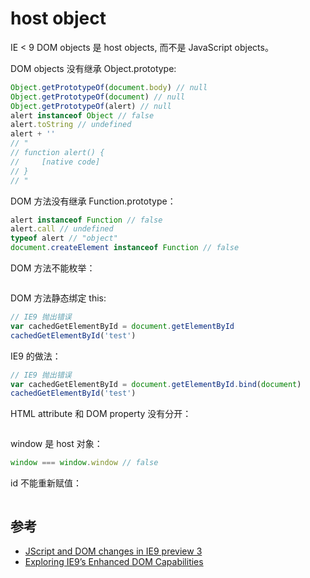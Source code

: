 # host object

IE < 9 DOM objects 是 host objects, 而不是 JavaScript objects。

DOM objects 没有继承 Object.prototype:

``` js
Object.getPrototypeOf(document.body) // null
Object.getPrototypeOf(document) // null
Object.getPrototypeOf(alert) // null
alert instanceof Object // false
alert.toString // undefined
alert + ''
// "
// function alert() {
//     [native code]
// }
// "
```

DOM 方法没有继承 Function.prototype：

``` js
alert instanceof Function // false
alert.call // undefined
typeof alert // "object"
document.createElement instanceof Function // false
```

DOM 方法不能枚举：

``` js


```

DOM 方法静态绑定 this:

``` js
// IE9 抛出错误
var cachedGetElementById = document.getElementById
cachedGetElementById('test')
```

IE9 的做法：

``` js
// IE9 抛出错误
var cachedGetElementById = document.getElementById.bind(document)
cachedGetElementById('test')
```

HTML attribute 和 DOM property 没有分开：

``` js


```


window 是 host 对象：

``` js
window === window.window // false
```

id 不能重新赋值：

``` js


```

## 参考

- [JScript and DOM changes in IE9 preview 3](http://perfectionkills.com/jscript-and-dom-changes-in-ie9-preview-3/)
- [Exploring IE9’s Enhanced DOM Capabilities](https://blogs.msdn.microsoft.com/ie/2010/09/02/exploring-ie9s-enhanced-dom-capabilities/)
